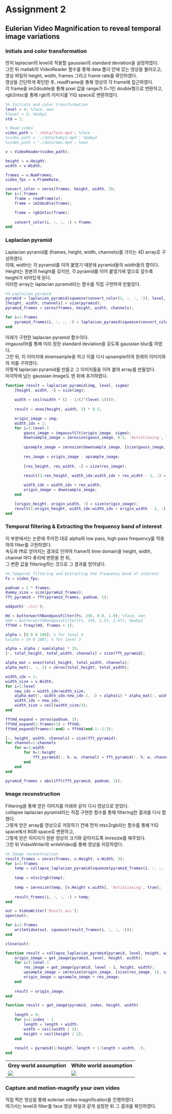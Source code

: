 # Assignment 2  
## Eulerian Video Magnification to reveal temporal image variations  
### Initials and color transformation

먼저 laplacian의 level과 적용할 gaussian의 standard deviation을 설정하였다.  
그런 뒤 matlab의 VideoReader 함수를 통해 data 폴더 안에 있는 영상을 불러오고,  
영상 파일의 height, width, frames 그리고 frame rate를 확인하였다.  
영상을 간단하게 확인한 후, readFrame을 통해 영상의 각 frame에 접근하였다.  
각 frame을 im2double을 통해 pixel 값을 range가 0~1인 double형으로 변환하고,  
rgb2ntsc를 통해 rgb의 이미지를 YIQ space로 변환하였다.
```matlab
%% Initials and color transformation
level = 4; %face, own
%level = 3; %baby2
std = 1;

% Read video
video_path = './data/face.mp4'; %face
%video_path = './data/baby2.mp4'; %baby2
%video_path = './data/own.mp4'; %own

v = VideoReader(video_path);

height = v.Height;
width = v.Width;

frames = v.NumFrames;
video_fps = v.FrameRate;

convert_color = zeros(frames, height, width, 3);
for i=1:frames
    frame = readFrame(v);
    frame = im2double(frame);

    frame = rgb2ntsc(frame);
    
    convert_color(i, :, :, :) = frame;
end
```

### Laplacian pyramid  

Laplacian pyramid를 (frames, height, width, channels)를 가지는 4D array로 구성하였다.  
이때, width는 각 pyramid를 이어 붙였기 때문에 pyramid들의 width들의 합이다.  
Height는 원본의 height를 갖지만, 각 pyramid를 이어 붙였기에 옆으로 갈수록 height가 비어있게 된다.  
이러한 array는 laplacian pyramid라는 함수를 직접 구현하여 만들었다.  
```matlab
%% Laplacian pyramid
pyramid = laplacian_pyramid(squeeze(convert_color(1, :, :, :)), level, std);
[height, width, channels] = size(pyramid);
pyramid_frames = zeros(frames, height, width, channels);

for i=1:frames
    pyramid_frames(i, :, :, :) = laplacian_pyramid(squeeze(convert_color(i, :, :, :)), level, std);
end
```

아래가 구현한 laplacian pyramid 함수이다.  
imgaussfilt를 통해 미리 정한 standard deviation을 갖도록 gaussian blur를 하였다.  
그런 뒤, 이 이미지에 downsample을 하고 이를 다시 upsample하여 원래의 이미지와의 차를 구하였다.  
이렇게 laplacian pyramid를 만들고 그 이미지들을 이어 붙여 array를 만들었다.  
마지막에 남는 gaussian image도 맨 뒤에 추가하였다.

```matlab
function result = laplacian_pyramid(img, level, sigma)
    [height, width, ~] = size(img);
    
    width = ceil(width * (2 - 1/(2^(level-1))));
    
    result = ones(height, width, 3) * 0.5;

    origin_image = img;
    width_idx = 1;    
    for i=1:level-1
        gauss_image = imgaussfilt(origin_image, sigma);
        downsample_image = imresize(gauss_image, 0.5, 'Antialiasing', false);
        
        upsample_image = imresize(downsample_image, [size(gauss_image, 1), size(gauss_image, 2)], 'Antialiasing', false);
              
        res_image = origin_image - upsample_image;
        
        [res_height, res_width, ~] = size(res_image);

        result(1:res_height, width_idx:width_idx + res_width - 1, :) = res_image;
        
        width_idx = width_idx + res_width;
        origin_image = downsample_image;
    end

    [origin_height, origin_width, ~] = size(origin_image);
    result(1:origin_height, width_idx:width_idx + origin_width - 1, :) = origin_image;
end
```

### Temporal filtering & Extracting the frequency band of interest  

이 부분에서는 논문에 주어진 대로 alpha와 low pass, high pass frequency를 적용하여 filter를 구현하였다.  
속도와 fft로 얻어지는 결과로 인하여 frame의 time domain을 height, width, channel 마다 퓨리에 변환을 한 뒤,  
그 변환 값을 filtering하는 것으로 그 결과를 얻어냈다.  

```matlab
%% Temporal filtering and Extracting the frequency band of interest
Fs = video_fps;

padnum = 2 * frames;
dummy_size = size(pyramid_frames);
fft_pyramid = fft(pyramid_frames, padnum, 1);

addpath('./src');

Hd = butterworthBandpassFilter(Fs, 256, 0.8, 1.0); %face, own
%Hd = butterworthBandpassFilter(Fs, 256, 2.33, 2.67); %baby2
fftHd = freqz(Hd, frames + 1);

alpha = [0 0 0 100]; % for level 4
%alpha = [0 0 100]; % for level 3

alpha = alpha / sum(alpha) * 15;
[~, total_height, total_width, channels] = size(fft_pyramid);

alpha_mat = ones(total_height, total_width, channels);
alpha_mat(:, :, 1) = zeros(total_height, total_width);

width_idx = 1;
width_size = v.Width;
for i=1:level
    new_idx = width_idx+width_size;
    alpha_mat(:, width_idx:new_idx-1, :) = alpha(i) * alpha_mat(:, width_idx:new_idx-1, :);
    width_idx = new_idx;
    width_size = ceil(width_size/2);
end

fftHd_expand = zeros(padnum, 1);
fftHd_expand(1:frames+1) = fftHd;
fftHd_expand(frames+2:end) = fftHd(end-1:-1:2);

[~, height, width, channels] = size(fft_pyramid);
for channel=1:channels
    for w=1:width
        for h=1:height
            fft_pyramid(:, h, w, channel) = fft_pyramid(:, h, w, channel) .* (1 + fftHd_expand * alpha_mat(h, w, channel));
        end
    end
end

pyramid_frames = abs(ifft(fft_pyramid, padnum, 1));
```

### Image reconstruction  

Filtering을 통해 얻은 이미지를 아래와 같이 다시 영상으로 얻었다.  
collapse laplacian pyramid라는 직접 구현한 함수를 통해 filtering한 결과를 다시 합쳤다.  
그렇게 얻은 array를 영상으로 저장하기 전에 먼저 ntsc2rgb라는 함수를 통해 YIQ space에서 RGB space로 변환하고,  
그렇게 얻은 이미지가 원본 영상의 크기와 같아지도록 imresize를 해주었다.  
그런 뒤 VideoWriter와 writeVideo를 통해 영상을 저장하였다.  

```matlab
%% Image reconstruction
result_frames = zeros(frames, v.Height, v.Width, 3);
for i=1:frames
    temp = collapse_laplacian_pyramid(squeeze(pyramid_frames(i, :, :, :)), level, v.Height, v.Width);
    
    temp = ntsc2rgb(temp);
    
    temp = imresize(temp, [v.Height v.width], 'Antialiasing', true);
    
    result_frames(i, :, :, :) = temp;
end

out = VideoWriter('Result.avi');
open(out);

for i=1:frames
    writeVideo(out, squeeze(result_frames(i, :, :, :)));
end

close(out);
```

```matlab
function result = collapse_laplacian_pyramid(pyramid, level, height, width)
    origin_image = get_image(pyramid, level, height, width);
    for i=1:level-1
        res_image = get_image(pyramid, level - i, height, width);
        upsample_image = imresize(origin_image, [size(res_image, 1), size(res_image, 2)], 'Antialiasing', false);
        origin_image = upsample_image + res_image;
    end
    
    result = origin_image;
end
```

```matlab
function result = get_image(pyramid, index, height, width)
    
    length = 0;
    for i=1:index - 1
        length = length + width;
        width = ceil(width / 2);
        height = ceil(height / 2);
    end
    
    result = pyramid(1:height, length + 1:length + width, :);    
end
```

<table>
    <tr>
        <th>Grey world assumption</th>
        <th>White world assumption</th>
    </tr>
    <tr>
        <td><img src='./image/rgb_grey.png'></td>
        <td><img src='./image/rgb_white.png'></td>
    </tr>
</table>

### Capture and motion-magnify your own video  

직접 찍은 영상을 통해 eulerian video magnification을 진행하였다.  
여기서는 level과 filter를 face 영상 파일과 같게 설정한 뒤 그 결과를 확인하였다.  
